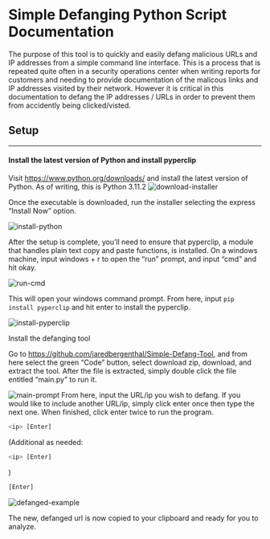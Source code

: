 # Simple Defanging Python Script Documentation

The purpose of this tool is to quickly and easily defang malicious URLs and IP addresses from a simple command line interface. This is a process that is repeated quite often in a security operations center when writing reports for customers and needing to provide documentation of the malicous links and IP addresses visited by their network. However it is critical in this documentation to defang the IP addresses / URLs in order to prevent them from accidently being clicked/visted.

## Setup
---
#### Install the latest version of Python and install pyperclip

Visit https://www.python.org/downloads/ and install the latest version of Python. As of writing, this is Python 3.11.2 
![download-installer](https://github.com/jaredbergenthal/Simple-Defang-Tool/images/download-installer.png)

Once the executable is downloaded, run the installer selecting the express “Install Now” option.


![install-python](https://github.com/jaredbergenthal/Simple-Defang-Tool/images/install-python.png)

After the setup is complete, you’ll need to ensure that pyperclip, a module that handles plain text copy and paste functions, is installed. On a windows machine, input windows + r to open the “run” prompt, and input “cmd” and hit okay.


![run-cmd](https://github.com/jaredbergenthal/Simple-Defang-Tool/images/run-cmd.png)


This will open your windows command prompt. From here, input 
`pip install pyperclip`
and hit enter to install the pyperclip.


![install-pyperclip](https://github.com/jaredbergenthal/Simple-Defang-Tool/images/install-pyperclip.png)


Install the defanging tool

Go to https://github.com/jaredbergenthal/Simple-Defang-Tool, and from here select the green “Code” button, select download zip, download, and extract the tool. After the file is extracted, simply double click the file entitled “main.py” to run it.

![main-prompt](https://github.com/jaredbergenthal/Simple-Defang-Tool/images/main-prompt.png)
From here, input the URL/ip you wish to defang. If you would like to include another URL/ip, simply click enter once then type the next one. When finished, click enter twice to run the program.

```sh
<ip> [Enter]
```
(Additional as needed:
```sh
<ip> [Enter]
```
)
```sh
[Enter]
```




![defanged-example](https://github.com/jaredbergenthal/Simple-Defang-Tool/images/defanged-example.png)

The new, defanged url is now copied to your clipboard and ready for you to analyze. 
